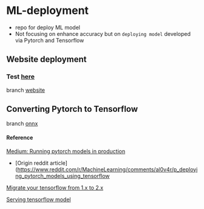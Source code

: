 # ML-deployment

- repo for deploy ML model
- Not focusing on enhance accuracy but on `deploying model` developed via Pytorch and Tensorflow

## Website deployment

### Test [here](https://my-city-classifier.onrender.com/)

branch [website](https://github.com/SpellOnYou/deploy_ML_model/tree/website/)

## Converting Pytorch to Tensorflow 

branch [onnx](https://github.com/SpellOnYou/ML-toy-project/tree/onnx/)

#### Reference

[Medium: Running pytorch models in production](https://medium.com/styria-data-science-tech-blog/running-pytorch-models-in-production-fa09bebca622)
  - [Origin reddit article](https://www.reddit.com/r/MachineLearning/comments/al0v4r/p_deploying_pytorch_models_using_tensorflow
  
[Migrate your tensorflow from 1.x to 2.x](https://www.tensorflow.org/guide/migrate)

[Serving tensorflow model](https://www.tensorflow.org/tfx/serving/serving_basic)
